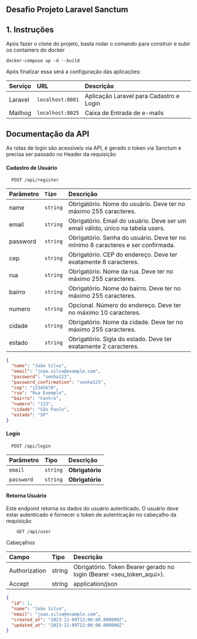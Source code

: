 
## Desafio Projeto Laravel Sanctum

## 1. Instruções
Após fazer o clone do projeto, basta rodar o comando para construir e subir os containers do docker
````
docker-compose up -d --build
````
Após finalizar essa será a configuração das aplicações:

| Serviço | URL              | Descrição                               |
|:--------|:-----------------|:----------------------------------------|
| Laravel | `localhost:8081` | Aplicação Laravel para Cadastro e Login |
| Mailhog | `localhost:8025` | Caixa de Entrada de e-mails             |

## Documentação da API
As rotas de login são acessíveis via API, é gerado o token via Sanctum e precisa ser passado no Header da requisição

#### Cadastro de Usuário

```http
  POST /api/register
```
|Parâmetro |	`Tipo`|	Descrição|
|:-----------| :--------- |:----------------------------------|
|name |	`string`|	Obrigatório. Nome do usuário. Deve ter no máximo 255 caracteres.|
|email |	`string`|	Obrigatório. Email do usuário. Deve ser um email válido, único na tabela users.|
|password |	`string`|	Obrigatório. Senha do usuário. Deve ter no mínimo 8 caracteres e ser confirmada.|
|cep |	`string`|	Obrigatório. CEP do endereço. Deve ter exatamente 8 caracteres.|
|rua |	`string`|	Obrigatório. Nome da rua. Deve ter no máximo 255 caracteres.|
|bairro |	`string`|	Obrigatório. Nome do bairro. Deve ter no máximo 255 caracteres.|
|numero |	`string`|	Opcional. Número do endereço. Deve ter no máximo 10 caracteres.|
|cidade |	`string`|	Obrigatório. Nome da cidade. Deve ter no máximo 255 caracteres.|
|estado |	`string`|	Obrigatório. Sigla do estado. Deve ter exatamente 2 caracteres.|

```json
{
  "name": "João Silva",
  "email": "joao.silva@example.com",
  "password": "senha123",
  "password_confirmation": "senha123",
  "cep": "12345678",
  "rua": "Rua Exemplo",
  "bairro": "Centro",
  "numero": "123",
  "cidade": "São Paulo",
  "estado": "SP"
}

```

#### Login

```http
  POST /api/login
```

| Parâmetro  | Tipo       | Descrição                                 |
|:-----------| :--------- | :---------------------------------------- |
| `email`    | `string` | **Obrigatório** |
| `password` | `string` | **Obrigatório** |

#### Retorna Usuário
Este endpoint retorna os dados do usuário autenticado. O usuário deve estar autenticado e fornecer o token de autenticação no cabeçalho da requisição.
```http request
    GET /api/user
```
Cabeçalhos

| Campo |	Tipo	| Descrição |
|:-----------| :--------- | :--------------------------------------- |
|Authorization |	string	| Obrigatório. Token Bearer gerado no login (Bearer <seu_token_aqui>).|
|Accept |	string	| application/json|

```json
{
  "id": 1,
  "name": "João Silva",
  "email": "joao.silva@example.com",
  "created_at": "2023-12-09T12:00:00.000000Z",
  "updated_at": "2023-12-09T12:00:00.000000Z"
}

```

